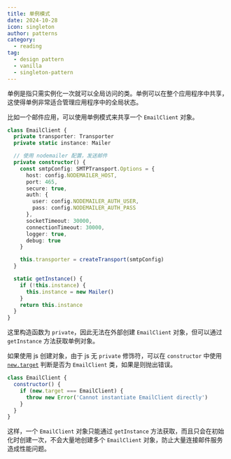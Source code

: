 ```yaml
---
title: 单例模式
date: 2024-10-28
icon: singleton
author: patterns
category:
  - reading
tag:
  - design pattern
  - vanilla
  - singleton-pattern
---
```


单例是指只需实例化一次就可以全局访问的类。单例可以在整个应用程序中共享，这使得单例非常适合管理应用程序中的全局状态。

比如一个邮件应用，可以使用单例模式来共享一个 `EmailClient` 对象。

```ts
class EmailClient {
  private transporter: Transporter
  private static instance: Mailer

  // 使用 nodemailer 配置，发送邮件
  private constructor() {
    const smtpConfig: SMTPTransport.Options = {
      host: config.NODEMAILER_HOST,
      port: 465,
      secure: true,
      auth: {
        user: config.NODEMAILER_AUTH_USER,
        pass: config.NODEMAILER_AUTH_PASS
      },
      socketTimeout: 30000,
      connectionTimeout: 30000,
      logger: true,
      debug: true
    }

    this.transporter = createTransport(smtpConfig)
  }

  static getInstance() {
    if (!this.instance) {
      this.instance = new Mailer()
    }
    return this.instance
  }
}
```

这里构造函数为 `private`，因此无法在外部创建 `EmailClient` 对象，但可以通过 `getInstance` 方法获取单例对象。

如果使用 js 创建对象，由于 js 无 `private` 修饰符，可以在 `constructor` 中使用 [`new.target`](../../../frontend/basic/javascript/013-class.md#抽象基类) 判断是否为 `EmailClient` 类，如果是则抛出错误。

```js
class EmailClient {
  constructor() {
    if (new.target === EmailClient) {
      throw new Error('Cannot instantiate EmailClient directly')
    }
  }
}
```

这样，一个 `EmailClient` 对象只能通过 `getInstance` 方法获取，而且只会在初始化时创建一次，不会大量地创建多个 `EmailClient` 对象，防止大量连接邮件服务造成性能问题。
